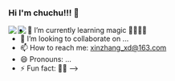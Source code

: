 ### Hi I'm chuchu!!! 👋

<a href="https://github.com/anuraghazra/github-readme-stats">
  <img align="left" src="https://github-readme-stats.vercel.app/api?username=zhangxin-xd&count_private=true&show_icons=true" />
</a>
<a href="https://github.com/anuraghazra/github-readme-stats">
  <img align="left" src="https://github-readme-stats.vercel.app/api/top-langs/?username=zhangxin-xd" />
</a>




- 🌱 I’m currently learning magic 👻👻👻👻
- 👯 I’m looking to collaborate on ...
- 📫 How to reach me: xinzhang_xd@163.com
- 😄 Pronouns: ...
- ⚡ Fun fact: 🐱‍🚀
-->
